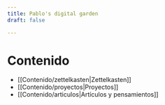 ```yaml
---
title: Pablo's digital garden
draft: false

---
```


# Contenido
- [[Contenido/zettelkasten|Zettelkasten]]
- [[Contenido/proyectos|Proyectos]]
- [[Contenido/articulos|Artículos y pensamientos]]

